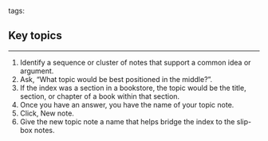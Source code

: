 tags:

## Key topics

---



1.  Identify a sequence or cluster of notes that support a common idea or argument.
2.  Ask, “What topic would be best positioned in the middle?”.
3.  If the index was a section in a bookstore, the topic would be the title, section, or chapter of a book within that section.
4.  Once you have an answer, you have the name of your topic note.
5.  Click, New note.
6.  Give the new topic note a name that helps bridge the index to the slip-box notes.